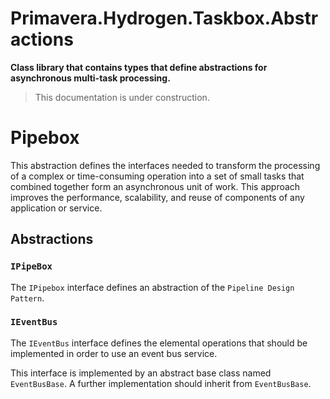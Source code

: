 # Primavera.Hydrogen.Taskbox.Abstractions

**Class library that contains types that define abstractions for asynchronous multi-task processing.**

> This documentation is under construction.

# Pipebox

This abstraction defines the interfaces needed to transform the processing of a complex or time-consuming operation into a set of small tasks that combined together form an asynchronous unit of work. This approach improves the performance, scalability, and reuse of components of any application or service.

## Abstractions

### `IPipeBox`

The `IPipebox` interface defines an abstraction of the `Pipeline Design Pattern`. 

### `IEventBus`

The `IEventBus` interface defines the elemental operations that should be implemented in order to use an event bus service.

This interface is implemented by an abstract base class named `EventBusBase`. A further implementation should inherit from `EventBusBase`.


